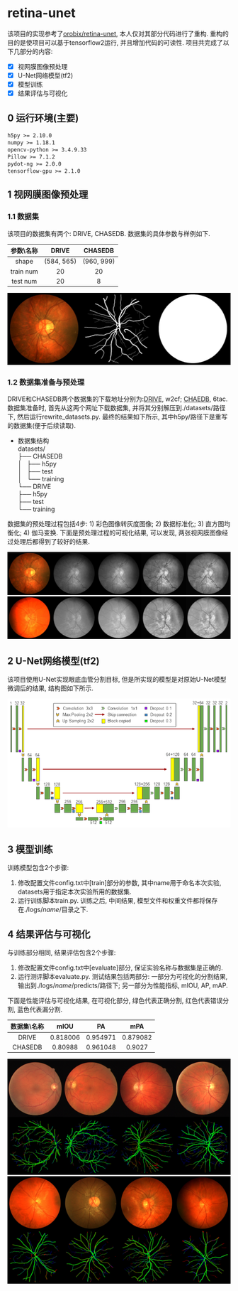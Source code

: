 # retina-unet

该项目的实现参考了[orobix/retina-unet](https://github.com/orobix/retina-unet), 本人仅对其部分代码进行了重构. 重构的目的是使项目可以基于tensorflow2运行, 并且增加代码的可读性. 项目共完成了以下几部分的内容:

- [x] 视网膜图像预处理
- [x] U-Net网络模型(tf2)
- [x] 模型训练
- [x] 结果评估与可视化

## 0 运行环境(主要)

```
h5py >= 2.10.0
numpy >= 1.18.1
opencv-python >= 3.4.9.33
Pillow >= 7.1.2
pydot-ng >= 2.0.0
tensorflow-gpu >= 2.1.0
```
## 1 视网膜图像预处理

### 1.1 数据集

该项目的数据集有两个: DRIVE, CHASEDB. 数据集的具体参数与样例如下.

参数\名称|DRIVE|CHASEDB
:-:|:--:|:-:
shape|(584, 565)|(960, 999)
train num|20|20
test num|20|8

![dataset_sample](./resources/datasets_sample.jpg)

### 1.2 数据集准备与预处理

DRIVE和CHASEDB两个数据集的下载地址分别为:[DRIVE](https://pan.baidu.com/s/1M9k07LKul2c8gZBUzJ-TzA), w2cf; [CHAEDB](https://pan.baidu.com/s/1ZigFfnciLkQBd5AgMFWldg), 6tac. 数据集准备时, 首先从这两个网址下载数据集, 并将其分别解压到./datasets/路径下, 然后运行rewrite_datasets.py. 最终的结果如下所示, 其中h5py/路径下是重写的数据集(便于后续读取).

* 数据集结构\
datasets/\
├── CHASEDB\
│   ├── h5py\
│   ├── test\
│   └── training\
└── DRIVE\
    ├── h5py\
    ├── test\
    └── training

数据集的预处理过程包括4步: 1) 彩色图像转灰度图像; 2) 数据标准化; 3) 直方图均衡化; 4) 伽马变换. 下面是预处理过程的可视化结果, 可以发现, 两张视网膜图像经过处理后都得到了较好的结果.

![preprocess1](./resources/preprocess.jpg)
![preprocess2](./resources/preprocess2.jpg)

## 2 U-Net网络模型(tf2)

该项目使用U-Net实现眼底血管分割目标, 但是所实现的模型是对原始U-Net模型微调后的结果, 结构图如下所示. 

![retina_model](./resources/U-Net.png)

## 3 模型训练

训练模型包含2个步骤: 

1. 修改配置文件config.txt中[train]部分的参数, 其中name用于命名本次实验, datasets用于指定本次实验所用的数据集.
2. 运行训练脚本train.py. 训练之后, 中间结果, 模型文件和权重文件都将保存在./logs/$name$/目录之下.

## 4 结果评估与可视化

与训练部分相同, 结果评估包含2个步骤:

1. 修改配置文件config.txt中[evaluate]部分, 保证实验名称与数据集是正确的.
2. 运行测评脚本evaluate.py. 测试结果包括两部分: 一部分为可视化的分割结果, 输出到./logs/$name$/predicts/路径下; 另一部分为性能指标, mIOU, AP, mAP.

下面是性能评估与可视化结果, 在可视化部分, 绿色代表正确分割, 红色代表错误分割, 蓝色代表漏分割. 

数据集\名称|mIOU|PA|mPA
:-:|:--:|:-:|:-:
DRIVE|0.818006|0.954971|0.879082|
CHASEDB|0.80988|0.961048|0.9027

![result1](./resources/DRIVE.png)
![result2](./resources/CHASEDB.png)